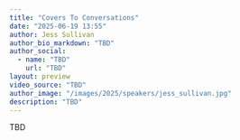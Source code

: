 ```yaml
---
title: "Covers To Conversations"
date: "2025-06-19 13:55"
author: Jess Sullivan
author_bio_markdown: "TBD"
author_social:
  - name: "TBD"
    url: "TBD"
layout: preview
video_source: "TBD"
author_image: "/images/2025/speakers/jess_sullivan.jpg"
description: "TBD"
---
```


TBD